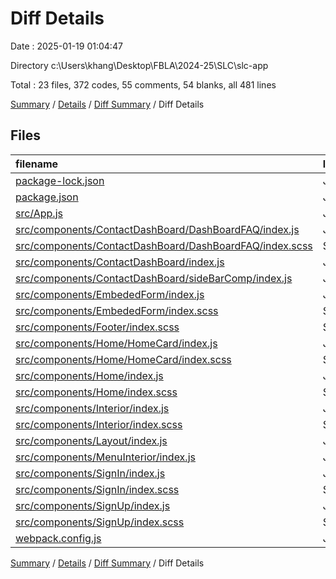 # Diff Details

Date : 2025-01-19 01:04:47

Directory c:\\Users\\khang\\Desktop\\FBLA\\2024-25\\SLC\\slc-app

Total : 23 files,  372 codes, 55 comments, 54 blanks, all 481 lines

[Summary](results.md) / [Details](details.md) / [Diff Summary](diff.md) / Diff Details

## Files
| filename | language | code | comment | blank | total |
| :--- | :--- | ---: | ---: | ---: | ---: |
| [package-lock.json](/package-lock.json) | JSON | 172 | 0 | 0 | 172 |
| [package.json](/package.json) | JSON | 9 | 0 | 0 | 9 |
| [src/App.js](/src/App.js) | JavaScript | -1 | 0 | 0 | -1 |
| [src/components/ContactDashBoard/DashBoardFAQ/index.js](/src/components/ContactDashBoard/DashBoardFAQ/index.js) | JavaScript | -90 | 0 | 2 | -88 |
| [src/components/ContactDashBoard/DashBoardFAQ/index.scss](/src/components/ContactDashBoard/DashBoardFAQ/index.scss) | SCSS | 1 | 0 | 0 | 1 |
| [src/components/ContactDashBoard/index.js](/src/components/ContactDashBoard/index.js) | JavaScript | -1 | 0 | 0 | -1 |
| [src/components/ContactDashBoard/sideBarComp/index.js](/src/components/ContactDashBoard/sideBarComp/index.js) | JavaScript | -1 | 1 | 0 | 0 |
| [src/components/EmbededForm/index.js](/src/components/EmbededForm/index.js) | JavaScript | -12 | 0 | -2 | -14 |
| [src/components/EmbededForm/index.scss](/src/components/EmbededForm/index.scss) | SCSS | -9 | 0 | -1 | -10 |
| [src/components/Footer/index.scss](/src/components/Footer/index.scss) | SCSS | 1 | 0 | 0 | 1 |
| [src/components/Home/HomeCard/index.js](/src/components/Home/HomeCard/index.js) | JavaScript | -29 | 25 | -6 | -10 |
| [src/components/Home/HomeCard/index.scss](/src/components/Home/HomeCard/index.scss) | SCSS | 189 | 27 | 34 | 250 |
| [src/components/Home/index.js](/src/components/Home/index.js) | JavaScript | -2 | 0 | -1 | -3 |
| [src/components/Home/index.scss](/src/components/Home/index.scss) | SCSS | 14 | 0 | 4 | 18 |
| [src/components/Interior/index.js](/src/components/Interior/index.js) | JavaScript | 61 | 0 | 8 | 69 |
| [src/components/Interior/index.scss](/src/components/Interior/index.scss) | SCSS | 3 | 0 | 3 | 6 |
| [src/components/Layout/index.js](/src/components/Layout/index.js) | JavaScript | -1 | 0 | 0 | -1 |
| [src/components/MenuInterior/index.js](/src/components/MenuInterior/index.js) | JavaScript | 0 | 0 | -1 | -1 |
| [src/components/SignIn/index.js](/src/components/SignIn/index.js) | JavaScript | 5 | 0 | 0 | 5 |
| [src/components/SignIn/index.scss](/src/components/SignIn/index.scss) | SCSS | 16 | 1 | 5 | 22 |
| [src/components/SignUp/index.js](/src/components/SignUp/index.js) | JavaScript | 28 | 1 | 5 | 34 |
| [src/components/SignUp/index.scss](/src/components/SignUp/index.scss) | SCSS | 7 | 0 | 2 | 9 |
| [webpack.config.js](/webpack.config.js) | JavaScript | 12 | 0 | 2 | 14 |

[Summary](results.md) / [Details](details.md) / [Diff Summary](diff.md) / Diff Details